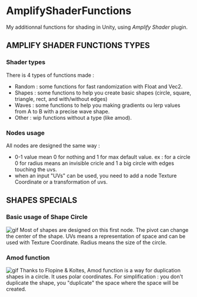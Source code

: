 AmplifyShaderFunctions
=======

My additionnal functions for shading in Unity, using *Amplify Shader* plugin.

AMPLIFY SHADER FUNCTIONS TYPES
-------------------

### Shader types
There is 4 types of functions made :

- Random : some functions for fast randomization with Float and Vec2.
- Shapes : some functions to help you create basic shapes (circle, square, triangle, rect, and with/without edges)
- Waves : some functions to help you making gradients ou lerp values from A to B with a precise wave shape.
- Other : wip functions without a type (like amod).

### Nodes usage
All nodes are designed the same way :
- 0-1 value mean 0 for nothing and 1 for max default value. ex : for a circle 0 for radius means an invisible cricle and 1 a big circle with edges touching the uvs.
- when an input "UVs" can be used, you need to add a node Texture Coordinate or a transformation of uvs.

SHAPES SPECIALS
-------------------

### Basic usage of Shape Circle
![gif](http://i.imgur.com/5ZmmCis.gif)
Most of shapes are designed on this first node. The pivot can change the center of the shape. UVs means a representation of space and can be used with Texture Coordinate. Radius means the size of the circle.

### Amod function
![gif](http://i.imgur.com/fq9BKtZ.gif)
Thanks to Flopine & Koltes, Amod function is a way for duplication shapes in a circle. It uses polar coordinates. For simplification : you don't duplicate the shape, you "duplicate" the space where the space will be created.


